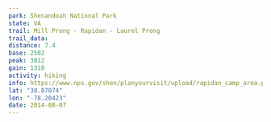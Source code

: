 ```yaml
---
park: Shenandoah National Park
state: VA
trail: Mill Prong - Rapidan - Laurel Prong
trail_data:
distance: 7.4
base: 2502
peak: 3812
gain: 1310
activity: hiking
info: https://www.nps.gov/shen/planyourvisit/upload/rapidan_camp_area.pdf
lat: "38.87074"
lon: "-78.20423"
date: 2014-08-07
---
```

